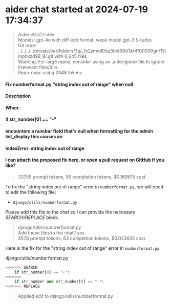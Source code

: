
# aider chat started at 2024-07-19 17:34:37

> Aider v0.37.1-dev  
> Models: gpt-4o with diff edit format, weak model gpt-3.5-turbo  
> Git repo: ../../../../private/var/folders/7q/_fx2smvd0hq3nkt98d3kt4f00000gn/T/tmphkzd98_8/.git with 6,645 files  
> Warning: For large repos, consider using an .aiderignore file to ignore irrelevant files/dirs.  
> Repo-map: using 2048 tokens  

#### Fix numberformat.py "string index out of range" when null  
#### Description  
#### 	  
#### When:  
#### if str_number[0] == "-"  
#### encounters a number field that's null when formatting for the admin list_display this causes an   
#### IndexError: string index out of range  
#### I can attach the proposed fix here, or open a pull request on GitHub if you like?  
> 33755 prompt tokens, 56 completion tokens, $0.169615 cost  

To fix the "string index out of range" error in `numberformat.py`, we will need to edit the following file:

- `django/utils/numberformat.py`

Please add this file to the chat so I can provide the necessary *SEARCH/REPLACE* block.

> django/utils/numberformat.py  
> Add these files to the chat? yes  
> 4578 prompt tokens, 63 completion tokens, $0.023835 cost  

Here is the fix for the "string index out of range" error in `numberformat.py`:

django/utils/numberformat.py
```python
<<<<<<< SEARCH
    if str_number[0] == "-":
=======
    if str_number and str_number[0] == "-":
>>>>>>> REPLACE
```

> Applied edit to django/utils/numberformat.py  

